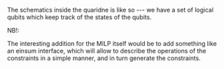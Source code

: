 The schematics inside the quaridne is like so --- we have a set of logical qubits which keep track of the states of the qubits.

NB!: 

The interesting addition for the MILP itself would be to add something like an einsum interface,
which will allow to describe the operations of the constraints in a simple manner, and in turn generate the constraints.

